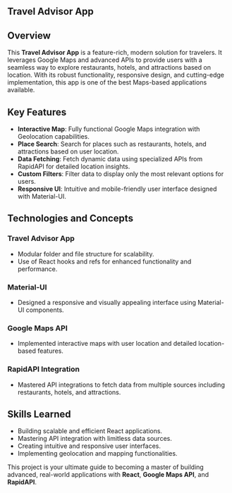 ## Travel Advisor App

## Overview  

This **Travel Advisor App** is a feature-rich, modern solution for travelers. It leverages Google Maps and advanced APIs to provide users with a seamless way to explore restaurants, hotels, and attractions based on location. With its robust functionality, responsive design, and cutting-edge implementation, this app is one of the best Maps-based applications available.

## Key Features  

- **Interactive Map**: Fully functional Google Maps integration with Geolocation capabilities.  
- **Place Search**: Search for places such as restaurants, hotels, and attractions based on user location.  
- **Data Fetching**: Fetch dynamic data using specialized APIs from RapidAPI for detailed location insights.  
- **Custom Filters**: Filter data to display only the most relevant options for users.  
- **Responsive UI**: Intuitive and mobile-friendly user interface designed with Material-UI.  

## Technologies and Concepts  

### Travel Advisor App
- Modular folder and file structure for scalability.  
- Use of React hooks and refs for enhanced functionality and performance.  

### Material-UI  
- Designed a responsive and visually appealing interface using Material-UI components.  

### Google Maps API  
- Implemented interactive maps with user location and detailed location-based features.  

### RapidAPI Integration  
- Mastered API integrations to fetch data from multiple sources including restaurants, hotels, and attractions.  

## Skills Learned  

- Building scalable and efficient React applications.  
- Mastering API integration with limitless data sources.  
- Creating intuitive and responsive user interfaces.  
- Implementing geolocation and mapping functionalities.  

This project is your ultimate guide to becoming a master of building advanced, real-world applications with **React**, **Google Maps API**, and **RapidAPI**.  



